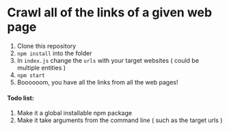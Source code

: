 # Crawl all of the links of a given web page

1. Clone this repository
2. `npm install` into the folder
3. In `index.js` change the `urls` with your target websites ( could be multiple entities )
4. `npm start`
5. Boooooom, you have all the links from all the web pages!


#### Todo list:

1. Make it a global installable npm package
2. Make it take arguments from the command line ( such as the target urls )
